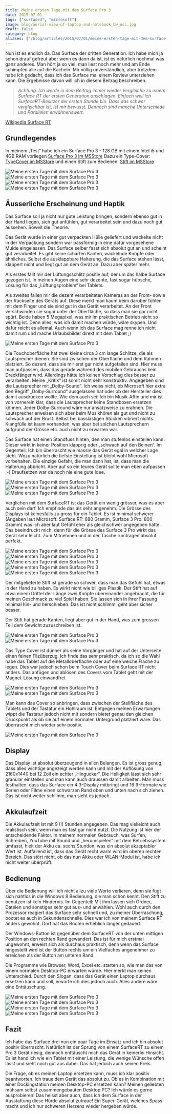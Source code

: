 ```yaml
---
title: Meine ersten Tage mit dem Surface Pro 3
date: 2015-07-01
tags: ["surface3", "microsoft"]
image: blog/aerial-view-of-laptop-and-notebook_bw_osc.jpg
draft: false
category: blog
aliases: ["/blog/articles/2015/07/01/meine-ersten-tage-mit-dem-surface-3/"]
---
```


Nun ist es endlich da. Das Surface der dritten Generation. Ich habe mich ja schon drauf gefreut aber wenn es dann da ist, ist es natürlich nochmal was ganz anderes. Man hört ja so viel, man liest noch mehr und am Ende schimpfen alle auf die Kacheln. Mir völlig unverständlich, aber trotzdem habe ich gedacht, dass ich das Surface mal einem Review unterziehen kann. Die Ergebnisse davon will ich in diesem Beitrag beschreiben.

> _Achtung: Ich werde in dem Beitrag immer wieder Vergleiche zu einem Surface RT der ersten Generation anschlagen. Einfach weil ich SurfaceRT-Besitzer der ersten Stunde bin. Dass das schwer vergleichbar ist, ist mir bewusst. Dennoch sind manche Unterschiede und Parallelen erwähnenswert._

[Wikipedia Surface RT](https://de.wikipedia.org/wiki/Microsoft_Surface#Surface_RT)

## Grundlegendes

In meinem „Test“ habe ich ein Surface Pro 3 - 128 GB mit einem Intel i5 und 4GB RAM vorliegen
[Surface Pro 3 im MSStore](http://www.microsoftstore.com/store/mseea/de_CH/pdp/Surface-Pro-3/productID.300223100?WT.mc_id=SurfaceBG=Surface-Pro-3)
Dazu ein Type-Cover:
[TypeCover im MSStore](http://www.microsoftstore.com/store/mseea/de_CH/pdp/Surface-3-Type-Cover/productID.314948500)
und einen Stift zum Bedienen:
[Stift im MSStore](http://www.microsoftstore.com/store/mseea/de_CH/pdp/Surface-Stift/productID.314951700)

![Meine ersten Tage mit dem Surface Pro 3](https://cdn.offering.solutions/img/articles/wp-content/uploads/2015/06/03.jpg)
![Meine ersten Tage mit dem Surface Pro 3](https://cdn.offering.solutions/img/articles/wp-content/uploads/2015/06/01.jpg)
![Meine ersten Tage mit dem Surface Pro 3](https://cdn.offering.solutions/img/articles/wp-content/uploads/2015/06/02.jpg)
![Meine ersten Tage mit dem Surface Pro 3](https://cdn.offering.solutions/img/articles/wp-content/uploads/2015/06/13.jpg)

## Äusserliche Erscheinung und Haptik

Das Surface soll ja nicht nur gute Leistung bringen, sondern ebenso gut in der Hand liegen, sich gut anfühlen, gut verarbeitet sein und dazu noch gut aussehen. Soweit die Theorie.

Das Gerät wurde in einer gut verpackten Hülle geliefert und wackelte nicht in der Verpackung sondern war passförmig in eine dafür vorgesehene Mulde eingelassen. Das Surface selber fasst sich absolut gut an und scheint gut verarbeitet. Es gibt keine scharfen Kanten, wackelnde Knöpfe oder ähnliches. Selbst die ausklappbare Halterung, die das Surface stehen lässt, klappert nicht und liegt gut an dem Gerät an. Dazu aber später mehr.

Als erstes fällt mir der Lüftungsschlitz positiv auf, der um das halbe Surface gezogen ist. In meinen Augen eine sehr dezente, fast sogar hübsche, Lösung für das „Lüftungsproblem“ bei Tablets.

Als zweites fallen mir die dezent verarbeiteten Kameras an der Front- sowie der Rückseite des Geräts auf. Diese merkt man kaum beim darüber fühlen mit dem Finger und sie sind gut in das Gerät verarbeitet. An der Front verschwinden sie sogar unter der Oberfläche, so dass man sie gar nicht spürt. Beide haben 5 Megapixel, was mir im praktischen Betrieb nicht so wichtig ist. Denn alles, was ich damit machen würde, wäre skypen. Und dafür reicht es allemal. Auch wenn ich das Surface mag renne ich nicht damit rum und mache Urlaubsbilder direkt mit dem Tablet ;)

![Meine ersten Tage mit dem Surface Pro 3](https://cdn.offering.solutions/img/articles/wp-content/uploads/2015/06/12.jpg)

Die Touchoberfläche hat zwei kleine circa 3 cm lange Schlitze, die als Lautsprecher dienen. Sie sind zwischen der Oberfläche und dem Rahmen platziert. So dezent, dass sie mir erst gar nicht aufgefallen sind. Hier muss man aufpassen, dass das gerade während des mobilen Gebrauchs kein Dreckfänger wird. Allerdings hätte ich keinen Vorschlag dies besser zu verarbeiten. Meine „Kritik“ ist somit nicht sehr konstruktiv. Angegeben sind die Lautsprecher mit „Dolby-Sound“. Ich weiss nicht, ob Microsoft hier extra den Begriff „Dolby-Surround“ ausgelassen hat oder ob der Hersteller dies damit ausdrücken wollte. Wie dem auch sei: Ich bin Musik-Affin und mir ist von vornerein klar, dass die Lautsprecher keine Standboxen ersetzen können. Jeder Dolby-Surround wäre nur ansatzweise zu erahnen. Die Lautsprecher erweisen sich aber beim Musikhören als gut und nicht zu schwach auf der Brust. Selbst bei basslastigen Stücken vibriert nichts. Klangfülle ist kaum vorhanden, was aber bei solchen Lautsprechern aufgrund der Grösse etc. auch nicht zu erwarten war.

Das Surface hat einen Standfuss hinten, den man stufenlos einstellen kann. Dieser wirkt in keiner Position klapprig oder „schwach auf den Beinen“. Im Gegenteil: Ich bin überrascht wie massiv das Gerät egal in welcher Lage steht. Wozu natürlich die tiefste Einstellung ist bleibt wohl Microsoft vorbehalten. Die einzige Gefahr, die man dann hat, ist, dass man die Halterung abbricht. Aber auf so ein teures Gerät sollte man eben aufpassen ;-) Draufsetzen war da noch nie eine gute Idee.

![Meine ersten Tage mit dem Surface Pro 3](https://cdn.offering.solutions/img/articles/wp-content/uploads/2015/06/09.jpg)
![Meine ersten Tage mit dem Surface Pro 3](https://cdn.offering.solutions/img/articles/wp-content/uploads/2015/06/08.jpg)
![Meine ersten Tage mit dem Surface Pro 3](https://cdn.offering.solutions/img/articles/wp-content/uploads/2015/06/07.jpg)

Verglichen mit dem SurfaceRT ist das Gerät ein wenig grösser, was es aber auch sein darf. Ich empfinde das als sehr angenehm. Die Grösse des Displays ist keinesfalls zu gross für ein Tablet. Es ist minimal schwerer (Angaben laut Microsoft: Surface RT: 680 Gramm, Surface 3 Pro: 800 Gramm) was ich aber laut Gefühl eher als gleichschwer angegeben hätte. Das beeindruckt mich, denn für die Grösse des Surface 3 Pro wirkt das Gerät sehr leicht. Zum Mitnehmen und in der Tasche rumtragen absolut perfekt.

![Meine ersten Tage mit dem Surface Pro 3](https://cdn.offering.solutions/img/articles/wp-content/uploads/2015/06/19.jpg)
![Meine ersten Tage mit dem Surface Pro 3](https://cdn.offering.solutions/img/articles/wp-content/uploads/2015/06/22.jpg)
![Meine ersten Tage mit dem Surface Pro 3](https://cdn.offering.solutions/img/articles/wp-content/uploads/2015/06/18.jpg)
![Meine ersten Tage mit dem Surface Pro 3](https://cdn.offering.solutions/img/articles/wp-content/uploads/2015/06/17.jpg)
![Meine ersten Tage mit dem Surface Pro 3](https://cdn.offering.solutions/img/articles/wp-content/uploads/2015/06/16.jpg)

Der mitgelieferte Stift ist gerade so schwer, dass man das Gefühl hat, etwas in der Hand zu haben. Es wirkt nicht wie billiges Plastik. Der Stift hat auf etwa einem Drittel der Länge zwei Knöpfe übereinander angebracht, die für meinen Geschmack zu viel Spiel haben. Sie lassen sich in ihrer Fassung minimal hin- und herschieben. Das ist nicht schlimm, geht aber sicher besser.

Der Stift hat gerade Kanten, liegt aber gut in der Hand, was zum grossen Teil dem Gewicht zuzuschreiben ist.

![Meine ersten Tage mit dem Surface Pro 3](https://cdn.offering.solutions/img/articles/wp-content/uploads/2015/06/24.jpg)
![Meine ersten Tage mit dem Surface Pro 3](https://cdn.offering.solutions/img/articles/wp-content/uploads/2015/06/21.jpg)

Das Type Cover ist dünner als seine Vorgänger und hat auf der Unterseite einen feinen Filzüberzug. Ich finde das sehr praktisch, da ich so die Wahl habe das Tablet auf die Metalloberfläche oder auf eine weiche Fläche zu legen. Dies war jedoch schon beim Touch Cover beim Surface RT nicht anders. Das anfügen und ablösen des Covers vom Tablet geht mit der Magnet-Lösung einwandfrei.

![Meine ersten Tage mit dem Surface Pro 3](https://cdn.offering.solutions/img/articles/wp-content/uploads/2015/06/15.jpg)
![Meine ersten Tage mit dem Surface Pro 3](https://cdn.offering.solutions/img/articles/wp-content/uploads/2015/06/14.jpg)

Man kann das Cover so anbringen, dass zwischen der Stellfläche des Tablets und der Tastatur ein Hohlraum ist. Entgegen meinen Erwartungen wippt die Tastatur jedoch nicht mit sondern bietet genau den gleichen Druckpunkt als ob sie auf einem normalen Untergrund platziert wäre. Das überrascht mich wieder sehr positiv.

![Meine ersten Tage mit dem Surface Pro 3](https://cdn.offering.solutions/img/articles/wp-content/uploads/2015/06/20.jpg)

## Display

Das Display ist absolut überzeugend in allen Belangen. Es ist gross genug, dass alles wichtige angezeigt werden kann und mit der Auflösung von 2160x1440 bei 12 Zoll ein echter „Hingucker“. Die Helligkeit lässt sich sehr granular einstellen und man kann auch draussen damit arbeiten. Man muss festhalten, dass das Surface ein 4:3-Display mitbringt und 16:9-Formate wie Serien oder Filme einen schwarzen Rand oben und unten nach sich ziehen. Das ist nicht weiter schlimm, man sieht es jedoch.

## Akkulaufzeit

Die Akkulaufzeit ist mit 9 (!) Stunden angegeben. Das mag vielleicht auch realistisch sein, wenn man es fast gar nicht nutzt. Die Nutzung ist hier der entscheidende Faktor. In meinem normalen Gebrauch, was Surfen, Schreiben, YouTube mit Sound und „herumspielen“ mit dem Betriebssystem umfasst, hielt der Akku ca. sechs Stunden, was ein absolut akzeptabler Wert ist. Auffallend ist, dass das Gerät recht warm wird im oberen rechten Bereich. Das stört nicht, ob das nun Akku oder WLAN-Modul ist, habe ich nicht weiter überprüft.

## Bedienung

Über die Bedienung will ich nicht allzu viele Worte verlieren, denn sie fügt sich nahtlos in die Windows 8 Bedienung, die man schon kennt. Den Stift zu benutzen ist kein Hindernis. Im Gegenteil: Mit ihm lassen sich Ordner, Dateien und sonstiges sehr gut aus- und anwählen. Wohl auch durch den Prozessor reagiert das Surface sehr schnell und, zu meiner Überraschung, bootet es auch in Sekundenschnelle. Dies war ich von meinem Surface RT anders gewohnt. Dort hat das Booten erheblich länger gedauert.

Der Windows-Button ist gegenüber dem SurfaceRT von der unten mittigen Position an den rechten Rand gewandert. Das ist für mich erstmal ungewohnt, erweist sich als durchaus praktisch, denn wenn das Surface hingestellt wird ist der Button rechts um ein Vielfaches angenehmer zu erreichen als der Button am unteren Rand.

Die Programme wie Browser, Word, Excel etc. starten so, wie man das von einem normalen Desktop-PC erwarten würde. Hier merkt man keinen Unterschied. Durch den Slogan, dass das Gerät einen Laptop durchaus ersetzen kann und soll, erwarte ich dies jedoch auch. Alles andere wäre eine Enttäuschung.

![Meine ersten Tage mit dem Surface Pro 3](https://cdn.offering.solutions/img/articles/wp-content/uploads/2015/06/05.jpg)
![Meine ersten Tage mit dem Surface Pro 3](https://cdn.offering.solutions/img/articles/wp-content/uploads/2015/06/11.jpg)
![Meine ersten Tage mit dem Surface Pro 3](https://cdn.offering.solutions/img/articles/wp-content/uploads/2015/06/06.jpg)
![Meine ersten Tage mit dem Surface Pro 3](https://cdn.offering.solutions/img/articles/wp-content/uploads/2015/06/04.jpg)

## Fazit

Ich habe das Surface drei nun ein paar Tage im Einsatz und ich bin absolut positiv überrascht. Natürlich ist der Sprung von einem SurfaceRT zu einem Pro 3 Gerät riesig, dennoch enttäuscht mich das Gerät in keinerlei Hinsicht. Es ist handlich wie ein Tablet mit einer Leistung, die wenige Wünsche offen lässt und sieht noch gut aus dabei. Das hat jedoch auch seinen Preis.

Die Frage, ob es meinen Laptop ersetzen kann, muss ich klar positiv beantworten. Ich traue dem Gerät das absolut zu. Ob es in Kombination mit einer Dockingstation meinen Desktop-PC ersetzen kann? Meinen geliebten mühsam selbst zusammengebauten Desktop PC? Ich würde es gerne ausprobieren! Das heisst aber auch, dass ich dem Surface in der Ausstattung diese Hürde absolut zutraue! Ein Super-Gerät, welches Spass macht und ich nur schweren Herzens wieder hergeben würde.
